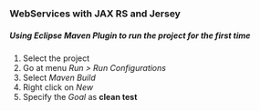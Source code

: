 ### WebServices with JAX RS and Jersey

##### Using Eclipse Maven Plugin to run the project for the first time

1. Select the project
2. Go at menu *Run > Run Configurations*
3. Select *Maven Build*
4. Right click on *New*
5. Specify the *Goal* as **clean test**
